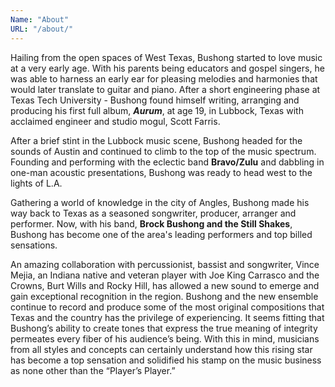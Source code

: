 ```yaml
---
Name: "About"
URL: "/about/"
---
```


Hailing from the open spaces of West Texas, Bushong started to love music at a very early age. With his parents being educators and gospel singers, he was able to harness an early ear for pleasing melodies and harmonies that would later translate to guitar and piano. After a short engineering phase at Texas Tech University - Bushong found himself writing, arranging and producing his first full album, ***Aurum***, at age 19, in Lubbock, Texas with acclaimed engineer and studio mogul, Scott Farris. 

After a brief stint in the Lubbock music scene, Bushong headed for the sounds of Austin and continued to climb to the top of the music spectrum. Founding and performing with the eclectic band **Bravo/Zulu** and dabbling in one-man acoustic presentations, Bushong was ready to head west to the lights of L.A.

Gathering a world of knowledge in the city of Angles, Bushong made his way back to Texas as a seasoned songwriter, producer, arranger and performer. Now, with his band, **Brock Bushong and the Still Shakes**, Bushong has become one of the area's leading performers and top billed sensations. 

An amazing collaboration with percussionist, bassist and songwriter, Vince Mejia, an Indiana native and veteran player with Joe King Carrasco and the Crowns, Burt Wills and Rocky Hill, has allowed a new sound to emerge and gain exceptional recognition in the region. Bushong and the new ensemble continue to record and produce some of the most original compositions that Texas and the country has the privilege of experiencing. It seems fitting that Bushong’s ability to create tones that express the true meaning of integrity permeates every fiber of his audience’s being. With this in mind, musicians from all styles and concepts can certainly understand how this rising star has become a top sensation and solidified his stamp on the music business as none other than the “Player’s Player.” 